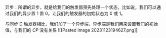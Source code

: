 异步：所谓的异步，就是给我们的触发器预先处理一个状态，比如说，我们可以通过我们的异步置 1 置 0，让我们的触发器的初始状态为 0 或 1。

与同步 D 触发器相比，我们加了一个异步端，异步端是我们用来设置我们的初始值，与我们的 $CP$ 没有关系
![[Pasted image 20231123194627.png]]

